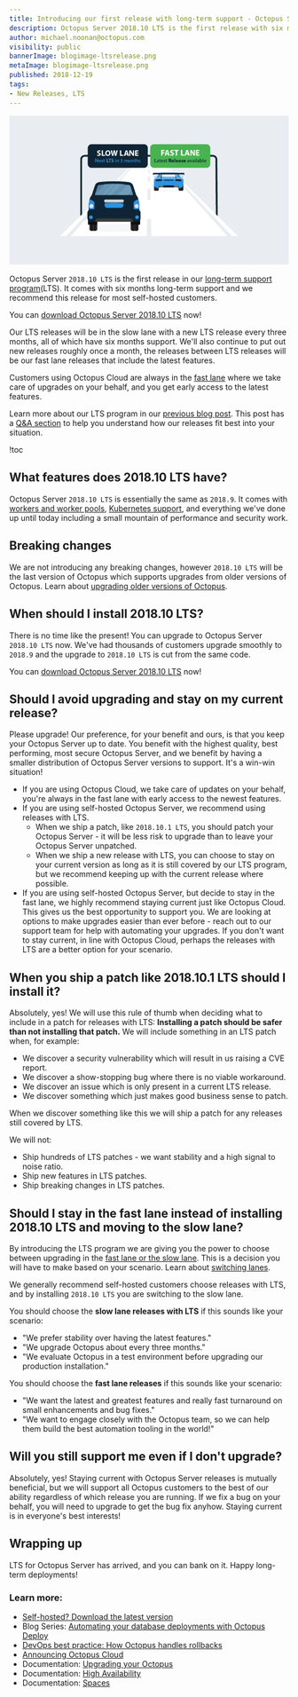 ```yaml
---
title: Introducing our first release with long-term support - Octopus Server 2018.10 LTS
description: Octopus Server 2018.10 LTS is the first release with six months of long-term support. We recommend this release for most self-hosted customers.
author: michael.noonan@octopus.com
visibility: public
bannerImage: blogimage-ltsrelease.png
metaImage: blogimage-ltsrelease.png
published: 2018-12-19
tags:
- New Releases, LTS
---
```


![Cars on slow lane and fast lane](blogimage-ltsrelease.png)

Octopus Server `2018.10 LTS` is the first release in our [long-term support program](/blog/2018-09/long-term-support/index.md)(LTS). It comes with six months long-term support and we recommend this release for most self-hosted customers.

You can [download Octopus Server 2018.10 LTS](https://octopus.com/downloads) now!

Our LTS releases will be in the slow lane with a new LTS release every three months, all of which have six months support. We'll also continue to put out new releases roughly once a month, the releases between LTS releases will be our fast lane releases that include the latest features.

Customers using Octopus Cloud are always in the [fast lane](/blog/2018-09/long-term-support/index.md#fast-and-slow-lanes) where we take care of upgrades on your behalf, and you get early access to the latest features.

Learn more about our LTS program in our [previous blog post](/blog/2018-09/long-term-support/index.md). This post has a [Q&A section](/blog/2018-09/long-term-support/index.md#qa) to help you understand how our releases fit best into your situation.

!toc

## What features does 2018.10 LTS have?

Octopus Server `2018.10 LTS` is essentially the same as `2018.9`. It comes with [workers and worker pools](/blog/2018-07/octopus-release-2018.7.md), [Kubernetes support](/blog/2018-10/octopus-release-2018.9/index.md), and everything we've done up until today including a small mountain of performance and security work.

## Breaking changes

We are not introducing any breaking changes, however `2018.10 LTS` will be the last version of Octopus which supports upgrades from older versions of Octopus. Learn about [upgrading older versions of Octopus](https://octopus.com/docs/administration/upgrading).

## When should I install 2018.10 LTS?

There is no time like the present! You can upgrade to Octopus Server `2018.10 LTS` now. We've had thousands of customers upgrade smoothly to `2018.9` and the upgrade to `2018.10 LTS` is cut from the same code.

You can [download Octopus Server 2018.10 LTS](https://octopus.com/downloads) now!

## Should I avoid upgrading and stay on my current release?

Please upgrade! Our preference, for your benefit and ours, is that you keep your Octopus Server up to date. You benefit with the highest quality, best performing, most secure Octopus Server, and we benefit by having a smaller distribution of Octopus Server versions to support. It's a win-win situation!

- If you are using Octopus Cloud, we take care of updates on your behalf, you're always in the fast lane with early access to the newest features.
- If you are using self-hosted Octopus Server, we recommend using releases with LTS.
  - When we ship a patch, like `2018.10.1 LTS`, you should patch your Octopus Server - it will be less risk to upgrade than to leave your Octopus Server unpatched.
  - When we ship a new release with LTS, you can choose to stay on your current version as long as it is still covered by our LTS program, but we recommend keeping up with the current release where possible.
- If you are using self-hosted Octopus Server, but decide to stay in the fast lane, we highly recommend staying current just like Octopus Cloud. This gives us the best opportunity to support you. We are looking at options to make upgrades easier than ever before - reach out to our support team for help with automating your upgrades. If you don't want to stay current, in line with Octopus Cloud, perhaps the releases with LTS are a better option for your scenario.

## When you ship a patch like 2018.10.1 LTS should I install it?

Absolutely, yes! We will use this rule of thumb when deciding what to include in a patch for releases with LTS: **Installing a patch should be safer than not installing that patch.** We will include something in an LTS patch when, for example:

- We discover a security vulnerability which will result in us raising a CVE report.
- We discover a show-stopping bug where there is no viable workaround.
- We discover an issue which is only present in a current LTS release.
- We discover something which just makes good business sense to patch.

When we discover something like this we will ship a patch for any releases still covered by LTS.

We will not:

- Ship hundreds of LTS patches - we want stability and a high signal to noise ratio.
- Ship new features in LTS patches.
- Ship breaking changes in LTS patches.

## Should I stay in the fast lane instead of installing 2018.10 LTS and moving to the slow lane?

By introducing the LTS program we are giving you the power to choose between upgrading in the [fast lane or the slow lane](/blog/2018-09/long-term-support/index.md#fast-and-slow-lanes). This is a decision you will have to make based on your scenario. Learn about [switching lanes](/blog/2018-09/long-term-support/index.md#switching-lanes).

We generally recommend self-hosted customers choose releases with LTS, and by installing `2018.10 LTS` you are switching to the slow lane.

You should choose the **slow lane releases with LTS** if this sounds like your scenario:

- "We prefer stability over having the latest features."
- "We upgrade Octopus about every three months."
- "We evaluate Octopus in a test environment before upgrading our production installation."

You should choose the **fast lane releases** if this sounds like your scenario:

- "We want the latest and greatest features and really fast turnaround on small enhancements and bug fixes."
- "We want to engage closely with the Octopus team, so we can help them build the best automation tooling in the world!"

## Will you still support me even if I don't upgrade?

Absolutely, yes! Staying current with Octopus Server releases is mutually beneficial, but we will support all Octopus customers to the best of our ability regardless of which release you are running. If we fix a bug on your behalf, you will need to upgrade to get the bug fix anyhow. Staying current is in everyone's best interests!

## Wrapping up

LTS for Octopus Server has arrived, and you can bank on it. Happy long-term deployments!

### Learn more:

* [Self-hosted? Download the latest version](https://hubs.ly/H0gCMqJ0)
* Blog Series: [Automating your database deployments with Octopus Deploy](https://hubs.ly/H0gCMRR0)
* [DevOps best practice: How Octopus handles rollbacks](https://hubs.ly/H0gCMRX0)
* [Announcing Octopus Cloud](https://hubs.ly/H0gCMqM0)
* Documentation: [Upgrading your Octopus](https://hubs.ly/H0gCMS40)
* Documentation: [High Availability](https://hubs.ly/H0gCMqN0)
* Documentation: [Spaces](https://hubs.ly/H0gCMSb0)